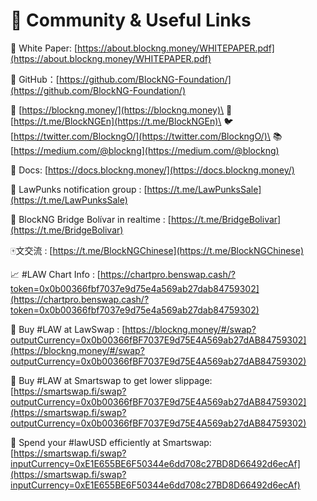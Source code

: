 # 🔗 Community & Useful Links

📖 White Paper: [https://about.blockng.money/WHITEPAPER.pdf](https://about.blockng.money/WHITEPAPER.pdf)

🐶 GitHub：[https://github.com/BlockNG-Foundation/](https://github.com/BlockNG-Foundation/)

🔗 [https://blockng.money/](https://blockng.money)\
👥 [https://t.me/BlockNGEn](https://t.me/BlockNGEn)\
🐦 [https://twitter.com/BlockngO/](https://twitter.com/BlockngO/)\
📚 [https://medium.com/@blockng](https://medium.com/@blockng)

📘 Docs: [https://docs.blockng.money/](https://docs.blockng.money/)

🤖 LawPunks notification group : [https://t.me/LawPunksSale](https://t.me/LawPunksSale)

🌉 BlockNG Bridge Bolívar in realtime : [https://t.me/BridgeBolivar](https://t.me/BridgeBolivar)

🀄️文交流 : [https://t.me/BlockNGChinese](https://t.me/BlockNGChinese)

📈 #LAW Chart Info : [https://chartpro.benswap.cash/?token=0x0b00366fbf7037e9d75e4a569ab27dab84759302](https://chartpro.benswap.cash/?token=0x0b00366fbf7037e9d75e4a569ab27dab84759302)

💸 Buy #LAW at LawSwap : [https://blockng.money/#/swap?outputCurrency=0x0b00366fBF7037E9d75E4A569ab27dAB84759302](https://blockng.money/#/swap?outputCurrency=0x0b00366fBF7037E9d75E4A569ab27dAB84759302)

💸 Buy #LAW at Smartswap to get lower slippage: [https://smartswap.fi/swap?outputCurrency=0x0b00366fBF7037E9d75E4A569ab27dAB84759302](https://smartswap.fi/swap?outputCurrency=0x0b00366fBF7037E9d75E4A569ab27dAB84759302)

🤑 Spend your #lawUSD efficiently at Smartswap: [https://smartswap.fi/swap?inputCurrency=0xE1E655BE6F50344e6dd708c27BD8D66492d6ecAf](https://smartswap.fi/swap?inputCurrency=0xE1E655BE6F50344e6dd708c27BD8D66492d6ecAf)
